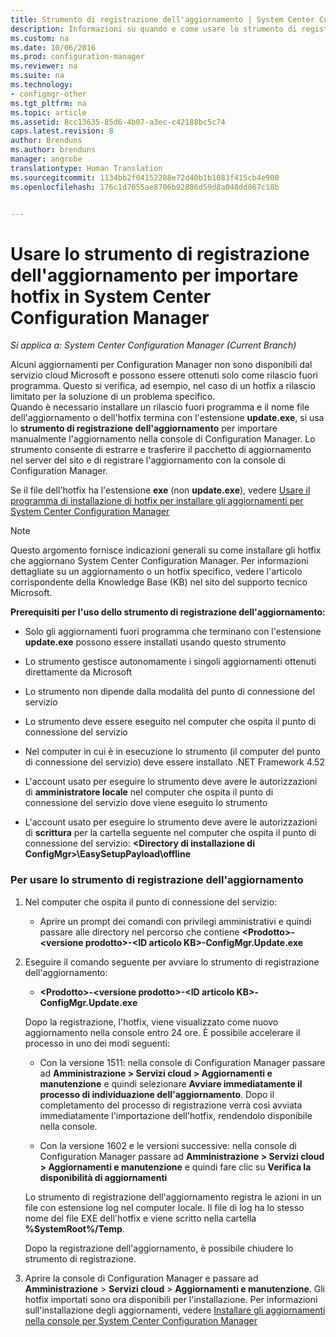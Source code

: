 ```yaml
---
title: Strumento di registrazione dell'aggiornamento | System Center Configuration Manager
description: Informazioni su quando e come usare lo strumento di registrazione dell'aggiornamento per importare manualmente un aggiornamento nella console di Configuration Manager.
ms.custom: na
ms.date: 10/06/2016
ms.prod: configuration-manager
ms.reviewer: na
ms.suite: na
ms.technology:
- configmgr-other
ms.tgt_pltfrm: na
ms.topic: article
ms.assetid: 8cc13635-85d6-4b07-a3ec-c42188bc5c74
caps.latest.revision: 8
author: Brenduns
ms.author: brenduns
manager: angrobe
translationtype: Human Translation
ms.sourcegitcommit: 1134bb2f04152288e72d40b1b1083f415cb4e900
ms.openlocfilehash: 176c1d7055ae8706b92886d59d8a048dd867c18b


---
```

# <a name="use-the-update-registration-tool-to-import-hotfixes-to-system-center-configuration-manager"></a>Usare lo strumento di registrazione dell'aggiornamento per importare hotfix in System Center Configuration Manager

*Si applica a: System Center Configuration Manager (Current Branch)*

Alcuni aggiornamenti per Configuration Manager non sono disponibili dal servizio cloud Microsoft e possono essere ottenuti solo come rilascio fuori programma. Questo si verifica, ad esempio, nel caso di un hotfix a rilascio limitato per la soluzione di un problema specifico.   
Quando è necessario installare un rilascio fuori programma e il nome file dell'aggiornamento o dell'hotfix termina con l'estensione **update.exe**, si usa lo **strumento di registrazione dell'aggiornamento** per importare manualmente l'aggiornamento nella console di Configuration Manager. Lo strumento consente di estrarre e trasferire il pacchetto di aggiornamento nel server del sito e di registrare l'aggiornamento con la console di Configuration Manager.  

 Se il file dell'hotfix ha l'estensione **exe** (non **update.exe**), vedere [Usare il programma di installazione di hotfix per installare gli aggiornamenti per System Center Configuration Manager](../../../core/servers/manage/use-the-hotfix-installer-to-install-updates.md)  

> [!NOTE]  
>  Questo argomento fornisce indicazioni generali su come installare gli hotfix che aggiornano System Center Configuration Manager. Per informazioni dettagliate su un aggiornamento o un hotfix specifico, vedere l'articolo corrispondente della Knowledge Base (KB) nel sito del supporto tecnico Microsoft.  

 **Prerequisiti per l'uso dello strumento di registrazione dell'aggiornamento:**  

-   Solo gli aggiornamenti fuori programma che terminano con l'estensione **update.exe** possono essere installati usando questo strumento  

-   Lo strumento gestisce autonomamente i singoli aggiornamenti ottenuti direttamente da Microsoft  

-   Lo strumento non dipende dalla modalità del punto di connessione del servizio  

-   Lo strumento deve essere eseguito nel computer che ospita il punto di connessione del servizio  

-   Nel computer in cui è in esecuzione lo strumento (il computer del punto di connessione del servizio) deve essere installato .NET Framework 4.52  

-   L'account usato per eseguire lo strumento deve avere le autorizzazioni di **amministratore locale** nel computer che ospita il punto di connessione del servizio dove viene eseguito lo strumento  

-   L'account usato per eseguire lo strumento deve avere le autorizzazioni di **scrittura** per la cartella seguente nel computer che ospita il punto di connessione del servizio: **&lt;Directory di installazione di ConfigMgr\>\EasySetupPayload\offline**  

### <a name="to-use-the-update-registration-tool"></a>Per usare lo strumento di registrazione dell'aggiornamento  

1.  Nel computer che ospita il punto di connessione del servizio:  

    -   Aprire un prompt dei comandi con privilegi amministrativi e quindi passare alle directory nel percorso che contiene **&lt;Prodotto\>-&lt;versione prodotto\>-&lt;ID articolo KB\>-ConfigMgr.Update.exe**  

2.  Eseguire il comando seguente per avviare lo strumento di registrazione dell'aggiornamento:  

    -   **&lt;Prodotto\>-&lt;versione prodotto\>-&lt;ID articolo KB\>-ConfigMgr.Update.exe**  

    Dopo la registrazione, l'hotfix, viene visualizzato come nuovo aggiornamento nella console entro 24 ore.  È possibile accelerare il processo in uno dei modi seguenti:  

    -   Con la versione 1511: nella console di Configuration Manager passare ad **Amministrazione > Servizi cloud > Aggiornamenti e manutenzione** e quindi selezionare **Avviare immediatamente il processo di individuazione dell'aggiornamento**.  Dopo il completamento del processo di registrazione verrà così avviata immediatamente l'importazione dell'hotfix, rendendolo disponibile nella console.  

    -   Con la versione 1602 e le versioni successive: nella console di Configuration Manager passare ad **Amministrazione > Servizi cloud > Aggiornamenti e manutenzione** e quindi fare clic su **Verifica la disponibilità di aggiornamenti**  

    Lo strumento di registrazione dell'aggiornamento registra le azioni in un file con estensione log nel computer locale. Il file di log ha lo stesso nome del file EXE dell'hotfix e viene scritto nella cartella **%SystemRoot%/Temp**.  

     Dopo la registrazione dell'aggiornamento, è possibile chiudere lo strumento di registrazione.  

3.  Aprire la console di Configuration Manager e passare ad **Amministrazione** > **Servizi cloud** > **Aggiornamenti e manutenzione**. Gli hotfix importati sono ora disponibili per l'installazione. Per informazioni sull'installazione degli aggiornamenti, vedere [Installare gli aggiornamenti nella console per System Center Configuration Manager](../../../core/servers/manage/install-in-console-updates.md)  



<!--HONumber=Nov16_HO1-->


